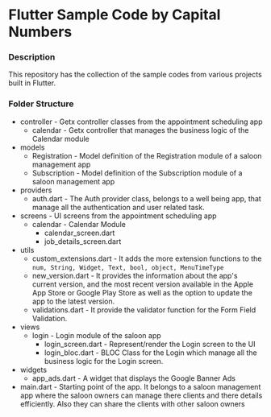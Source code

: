 # Flutter Sample Code by Capital Numbers


### Description
This repository has the collection of the sample codes from various projects built in Flutter.


### Folder Structure

- controller - Getx controller classes from the appointment scheduling app
    - calendar - Getx controller that manages the business logic of the Calendar module
- models
    - Registration - Model definition of the Registration module of a saloon management app
    - Subscription - Model definition of the Subscription module of a saloon management app
- providers
    - auth.dart - The Auth provider class, belongs to a well being app, that manage all the authentication and user related task.
- screens - UI screens from the appointment scheduling app
    - calendar - Calendar Module
        - calendar_screen.dart 
        - job_details_screen.dart
- utils
    - custom_extensions.dart - It adds the more extension functions to the `num, String, Widget, Text, bool, object, MenuTimeType`
    - new_version.dart - It provides the information about the app's current version, and the most recent version available in the Apple App Store or Google Play Store as well as the option to update the app to the latest version.
    - validations.dart - It provide the validator function for the Form Field Validation.
- views
    - login - Login module of the saloon app
        - login_screen.dart - Represent/render the Login screen to the UI
        - login_bloc.dart - BLOC Class for the Login which manage all the business logic for the Login screen.
- widgets
    - app_ads.dart - A widget that displays the Google Banner Ads
- main.dart - Starting point of the app. It belongs to a saloon management app where the saloon owners can manage there clients and there details efficiently. Also they can share the clients with other saloon owners

